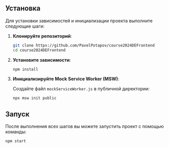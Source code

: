 ## Установка

Для установки зависимостей и инициализации проекта выполните следующие шаги:

1. **Клонируйте репозиторий**:

   ```bash
   git clone https://github.com/PavelPotapov/course2024DEFrontend
   cd course2024DEFrontend
   ```

2. **Установите зависимости**:

   ```bash
   npm install
   ```

3. **Инициализируйте Mock Service Worker (MSW)**:

   Создайте файл `mockServiceWorker.js` в публичной директории:

   ```bash
   npx msw init public
   ```

## Запуск

После выполнения всех шагов вы можете запустить проект с помощью команды:

```bash
npm start
```
